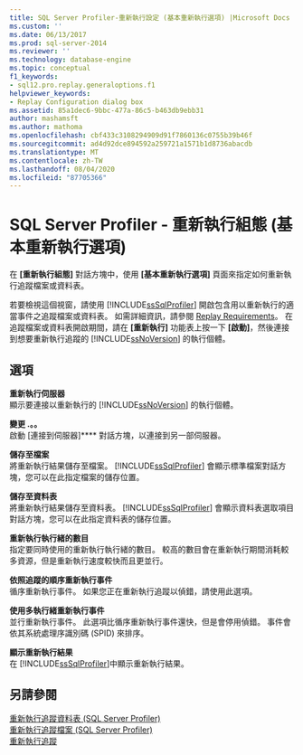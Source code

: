 ```yaml
---
title: SQL Server Profiler-重新執行設定 (基本重新執行選項) |Microsoft Docs
ms.custom: ''
ms.date: 06/13/2017
ms.prod: sql-server-2014
ms.reviewer: ''
ms.technology: database-engine
ms.topic: conceptual
f1_keywords:
- sql12.pro.replay.generaloptions.f1
helpviewer_keywords:
- Replay Configuration dialog box
ms.assetid: 85a1dec6-9bbc-477a-86c5-b463db9ebb31
author: mashamsft
ms.author: mathoma
ms.openlocfilehash: cbf433c3108294909d91f7860136c0755b39b46f
ms.sourcegitcommit: ad4d92dce894592a259721a1571b1d8736abacdb
ms.translationtype: MT
ms.contentlocale: zh-TW
ms.lasthandoff: 08/04/2020
ms.locfileid: "87705366"
---
```

# <a name="sql-server-profiler---replay-configuration-basic-replay-options"></a>SQL Server Profiler - 重新執行組態 (基本重新執行選項)
  在 **[重新執行組態]** 對話方塊中，使用 **[基本重新執行選項]** 頁面來指定如何重新執行追蹤檔案或資料表。  
  
 若要檢視這個視窗，請使用 [!INCLUDE[ssSqlProfiler](../includes/sssqlprofiler-md.md)] 開啟包含用以重新執行的適當事件之追蹤檔案或資料表。 如需詳細資訊，請參閱 [Replay Requirements](../tools/sql-server-profiler/replay-requirements.md)。 在追蹤檔案或資料表開啟期間，請在 **[重新執行]** 功能表上按一下 **[啟動]**，然後連接到想要重新執行追蹤的 [!INCLUDE[ssNoVersion](../includes/ssnoversion-md.md)] 的執行個體。  
  
## <a name="options"></a>選項  
 **重新執行伺服器**  
 顯示要連接以重新執行的 [!INCLUDE[ssNoVersion](../includes/ssnoversion-md.md)] 的執行個體。  
  
 **變更 .。。**  
 啟動 [連接到伺服器]**** 對話方塊，以連接到另一部伺服器。  
  
 **儲存至檔案**  
 將重新執行結果儲存至檔案。 [!INCLUDE[ssSqlProfiler](../includes/sssqlprofiler-md.md)] 會顯示標準檔案對話方塊，您可以在此指定檔案的儲存位置。  
  
 **儲存至資料表**  
 將重新執行結果儲存至資料表。 [!INCLUDE[ssSqlProfiler](../includes/sssqlprofiler-md.md)] 會顯示資料表選取項目對話方塊，您可以在此指定資料表的儲存位置。  
  
 **重新執行執行緒的數目**  
 指定要同時使用的重新執行執行緒的數目。 較高的數目會在重新執行期間消耗較多資源，但是重新執行速度較快而且更並行。  
  
 **依照追蹤的順序重新執行事件**  
 循序重新執行事件。 如果您正在重新執行追蹤以偵錯，請使用此選項。  
  
 **使用多執行緒重新執行事件**  
 並行重新執行事件。 此選項比循序重新執行事件還快，但是會停用偵錯。 事件會依其系統處理序識別碼 (SPID) 來排序。  
  
 **顯示重新執行結果**  
 在 [!INCLUDE[ssSqlProfiler](../includes/sssqlprofiler-md.md)]中顯示重新執行結果。  
  
## <a name="see-also"></a>另請參閱  
 [重新執行追蹤資料表 &#40;SQL Server Profiler&#41;](../tools/sql-server-profiler/replay-a-trace-table-sql-server-profiler.md)   
 [重新執行追蹤檔案 &#40;SQL Server Profiler&#41;](../tools/sql-server-profiler/replay-a-trace-file-sql-server-profiler.md)   
 [重新執行追蹤](../tools/sql-server-profiler/replay-traces.md)  
  
  
